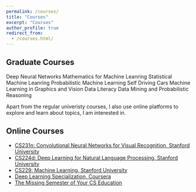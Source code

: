 ```yaml
---
permalink: /courses/
title: "Courses"
excerpt: "Courses"
author_profile: true
redirect_from: 
  - /courses.html/
---
```



## Graduate Courses

Deep Neural Networks
Mathematics for Machine Leanring
Statistical Machine Leanring
Probabilistic Machine Learning
Self Driving Cars 
Machine Learning in Graphics and Vision
Data Literacy 
Data Mining and Probabilistic Reasoning




Apart from the regular univeristy courses, I also use online platforms to explore and learn about topics, I am interested in.

## Online Courses
* [CS231n: Convolutional Neural Networks for Visual Recognition, Stanford University](http://cs231n.stanford.edu/2016/)
* [CS224d: Deep Learning for Natural Language Processing, Stanford University](https://cs224d.stanford.edu/)
* [CS229: Machine Learning, Stanford University](http://cs229.stanford.edu/syllabus-spring2020.html)
* [Deep Learning Specialization, Coursera](https://www.coursera.org/specializations/deep-learning)
* [The Missing Semester of Your CS Education](https://missing.csail.mit.edu/)

